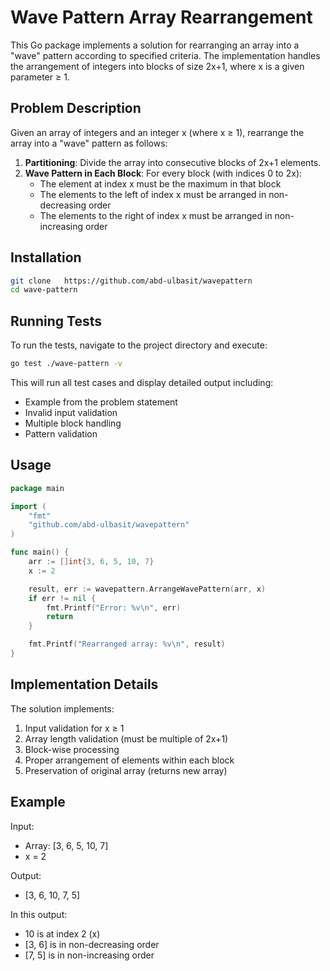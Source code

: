 # Wave Pattern Array Rearrangement

This Go package implements a solution for rearranging an array into a "wave" pattern according to specified criteria. The implementation handles the arrangement of integers into blocks of size 2x+1, where x is a given parameter ≥ 1.

## Problem Description

Given an array of integers and an integer x (where x ≥ 1), rearrange the array into a "wave" pattern as follows:

1. **Partitioning**: Divide the array into consecutive blocks of 2x+1 elements.
2. **Wave Pattern in Each Block**: For every block (with indices 0 to 2x):
   - The element at index x must be the maximum in that block
   - The elements to the left of index x must be arranged in non-decreasing order
   - The elements to the right of index x must be arranged in non-increasing order

## Installation

```bash
git clone   https://github.com/abd-ulbasit/wavepattern 
cd wave-pattern
```


## Running Tests

To run the tests, navigate to the project directory and execute:

```bash
go test ./wave-pattern -v
```

This will run all test cases and display detailed output including:
- Example from the problem statement
- Invalid input validation
- Multiple block handling
- Pattern validation


## Usage

```go
package main

import (
    "fmt"
    "github.com/abd-ulbasit/wavepattern"
)

func main() {
    arr := []int{3, 6, 5, 10, 7}
    x := 2

    result, err := wavepattern.ArrangeWavePattern(arr, x)
    if err != nil {
        fmt.Printf("Error: %v\n", err)
        return
    }

    fmt.Printf("Rearranged array: %v\n", result)
}
```


## Implementation Details

The solution implements:
1. Input validation for x ≥ 1
2. Array length validation (must be multiple of 2x+1)
3. Block-wise processing
4. Proper arrangement of elements within each block
5. Preservation of original array (returns new array)

## Example

Input:
- Array: [3, 6, 5, 10, 7]
- x = 2

Output:
- [3, 6, 10, 7, 5]

In this output:
- 10 is at index 2 (x)
- [3, 6] is in non-decreasing order
- [7, 5] is in non-increasing order